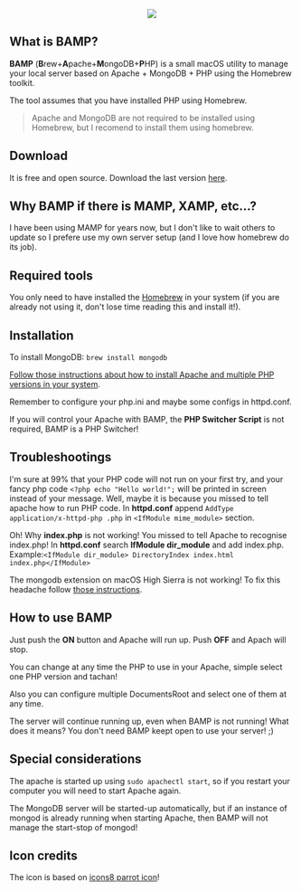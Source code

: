 <p align="center">
  <img src="https://github.com/xEsk/BAMP/raw/master/BAMP/Resources/Assets.xcassets/AppIcon.appiconset/fondo_128.png"/>
</p>

## What is BAMP?
**BAMP** (**B**rew+**A**pache+**M**ongoDB+**P**HP) is a small macOS utility to manage your local server based on Apache + MongoDB + PHP using the Homebrew toolkit.

The tool assumes that you have installed PHP using Homebrew. 

> Apache and MongoDB are not required to be installed using Homebrew, but I recomend to install them using homebrew.

## Download
It is free and open source. Download the last version [here](https://github.com/xEsk/BAMP/releases).

## Why BAMP if there is MAMP, XAMP, etc...?
I have been using MAMP for years now, but I don't like to wait others to update so I prefere use my own server setup (and I love how homebrew do its job).

## Required tools
You only need to have installed the [Homebrew](https://brew.sh/) in your system (if you are already not using it, don't lose time reading this and install it!).

## Installation
To install MongoDB: ``brew install mongodb``

[Follow those instructions about how to install Apache and multiple PHP versions in your system](https://getgrav.org/blog/macos-sierra-apache-multiple-php-versions). 

Remember to configure your php.ini and maybe some configs in httpd.conf.

If you will control your Apache with BAMP, the **PHP Switcher Script** is not required, BAMP is a PHP Switcher!

## Troubleshootings
I'm sure at 99% that your PHP code will not run on your first try, and your fancy php code ``<?php echo "Hello world!";`` will be printed in screen instead of your message. Well, maybe it is because you missed to tell apache how to run PHP code. In **httpd.conf** append ``AddType application/x-httpd-php .php`` in ``<IfModule mime_module>`` section.

Oh! Why **index.php** is not working! You missed to tell Apache to recognise index.php! In **httpd.conf** search **IfModule dir_module** and add index.php.
Example:``<IfModule dir_module> DirectoryIndex index.html index.php</IfModule>``

The mongodb extension on macOS High Sierra is not working! To fix this headache follow [those instructions](https://github.com/Homebrew/homebrew-core/issues/21475#issuecomment-352155715).

## How to use BAMP
Just push the **ON** button and Apache will run up. Push **OFF** and Apach will stop.

You can change at any time the PHP to use in your Apache, simple select one PHP version and tachan!

Also you can configure multiple DocumentsRoot and select one of them at any time.

The server will continue running up, even when BAMP is not running! What does it means? You don't need BAMP keept open to use your server! ;)

## Special considerations
The apache is started up using ``sudo apachectl start``, so if you restart your computer you will need to start Apache again.

The MongoDB server will be started-up automatically, but if an instance of mongod is already running when starting Apache, then BAMP will not manage the start-stop of mongod! 

## Icon credits
The icon is based on [icons8 parrot icon](https://icons8.com/icon/36840/parrot)!
